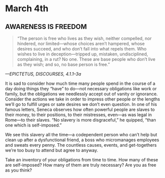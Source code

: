 # March 4th
## AWARENESS IS FREEDOM

> “The person is free who lives as they wish, neither compelled, nor hindered, nor limited—whose choices aren’t hampered, whose desires succeed, and who don’t fall into what repels them. Who wishes to live in deception—tripped up, mistaken, undisciplined, complaining, in a rut? No one. These are base people who don’t live as they wish; and so, no base person is free.”

*—EPICTETUS, DISCOURSES, 4.1.1–3a*

It is sad to consider how much time many people spend in the course of a day doing things they “have” to do—not necessary obligations like work or family, but the obligations we needlessly accept out of vanity or ignorance. Consider the actions we take in order to impress other people or the lengths we’ll go to fulfill urges or sate desires we don’t even question. In one of his famous letters, Seneca observes how often powerful people are slaves to their money, to their positions, to their mistresses, even—as was legal in Rome—to their slaves. “No slavery is more disgraceful,” he quipped, “than one which is self-imposed.”

We see this slavery all the time—a codependent person who can’t help but clean up after a dysfunctional friend, a boss who micromanages employees and sweats every penny. The countless causes, events, and get-togethers we’re too busy to attend but agree to anyway.

Take an inventory of your obligations from time to time. How many of these are self-imposed? How many of them are truly necessary? Are you as free as you think?

